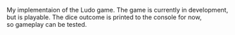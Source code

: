 My implementaion of the Ludo game. The game is currently in development, but is playable. The dice outcome is printed to the console for now,  
so gameplay can be tested.
